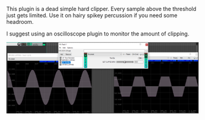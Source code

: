 This plugin is a dead simple hard clipper.
Every sample above the threshold just gets limited.
Use it on hairy spikey percussion if you need some headroom.

I suggest using an oscilloscope plugin to monitor the amount of clipping.

![alt text](https://github.com/trevortjes/JSFX/blob/main/CLIPPER.PNG "Before and after")
